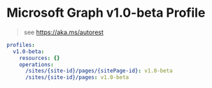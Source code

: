 # Microsoft Graph v1.0-beta Profile

> see https://aka.ms/autorest

``` yaml
profiles:
  v1.0-beta:
    resources: {}
    operations:
      /sites/{site-id}/pages/{sitePage-id}: v1.0-beta
      /sites/{site-id}/pages: v1.0-beta

```
